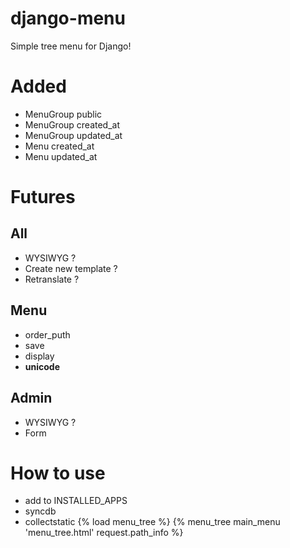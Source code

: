 django-menu
=======

Simple tree menu for Django!

Added
=======
* MenuGroup public
* MenuGroup created_at
* MenuGroup updated_at
* Menu created_at
* Menu updated_at

Futures
=======
All
--------
* WYSIWYG ?
* Create new template ?
* Retranslate ?

Menu
--------
* order_puth
* save
* display
* __unicode__

Admin
--------
* WYSIWYG ?
* Form

How to use
=======
* add to INSTALLED_APPS
* syncdb
* collectstatic
{% load menu_tree %}
{% menu_tree main_menu 'menu_tree.html' request.path_info %}